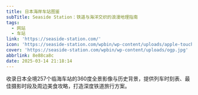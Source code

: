 ```yaml
---
title: 日本海岸车站图鉴
subTitle: Seaside Station：铁道与海洋交织的浪漫地理指南
tags:
  - 网站
  - 车站
link: 'https://seaside-station.com/'
icon: 'https://seaside-station.com/wpbin/wp-content/uploads/apple-touch-icon.png'
cover: 'https://seaside-station.com/wpbin/wp-content/uploads/ogp.jpg'
abbrlink: 8e88ca8c
date: 2025-03-14 21:18:14
---
```


收录日本全境257个临海车站的360度全景影像与历史背景，提供列车时刻表、最佳摄影时段及周边美食攻略，打造深度铁道旅行方案。